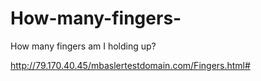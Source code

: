 # How-many-fingers-
How many fingers am I holding up?


http://79.170.40.45/mbaslertestdomain.com/Fingers.html#
